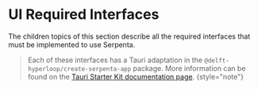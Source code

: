 # UI Required Interfaces

The children topics of this section describe all the required interfaces that must be implemented to use Serpenta.

> Each of these interfaces has a Tauri adaptation in the `@delft-hyperloop/create-serpenta-app` package. More 
> information can be found on the [Tauri Starter Kit documentation page](Tauri-Starter-Kit.md).
{style="note"}